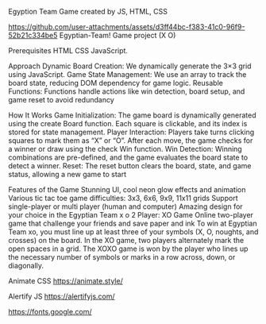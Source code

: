 Egyption Team Game created by JS, HTML, CSS

https://github.com/user-attachments/assets/d3ff44bc-f383-41c0-96f9-52b21c334be5
Egyptian-Team! Game project (X O)

Prerequisites 
HTML
CSS 
JavaScript.

Approach
Dynamic Board Creation: We dynamically generate the 3×3 grid using JavaScript.
Game State Management: We use an array to track the board state, reducing DOM dependency for game logic.
Reusable Functions: Functions handle actions like win detection, board setup, and game reset to avoid redundancy

How It Works
Game Initialization: The game board is dynamically generated using the create Board function. Each square is clickable, and its index is stored for state management.
Player Interaction: Players take turns clicking squares to mark them as “X” or “O”. After each move, the game checks for a winner or draw using the check Win function.
Win Detection: Winning combinations are pre-defined, and the game evaluates the board state to detect a winner. 
Reset: The reset button clears the board, state, and game status, allowing a new game to start

Features of the Game
Stunning UI, cool neon glow effects and animation
Various tic tac toe game difficulties: 3x3, 6x6, 9x9, 11x11 grids
Support single-player or multi рlауеr (humаn аnd соmрutеr)
Amazing design for your choice in the Egyptian Team x o 2 Player: XO Game
Online two-player game that challenge your friends and save paper and ink
To win at Egyptian Team xo, you must line up at least three of your symbols (X, O, noughts, and crosses) on the board. In the XO game, two players alternately mark the open spaces in a grid. The XOXO game is won by the player who lines up the necessary number of symbols or marks in a row across, down, or diagonally.

Animate CSS
https://animate.style/

Alertify JS
https://alertifyjs.com/

https://fonts.google.com/





